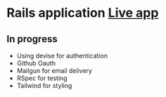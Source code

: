 # Rails application [Live app](https://fathomless-springs-99521.herokuapp.com/)

## In progress

- Using devise for authentication
- Github Oauth
- Mailgun for email delivery
- RSpec for testing
- Tailwind for styling
